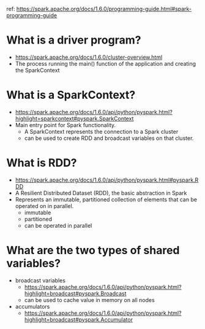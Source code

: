 ref: https://spark.apache.org/docs/1.6.0/programming-guide.html#spark-programming-guide

# What is a driver program?
- https://spark.apache.org/docs/1.6.0/cluster-overview.html
- The process running the main() function of the application and creating the SparkContext

# What is a SparkContext?
- https://spark.apache.org/docs/1.6.0/api/python/pyspark.html?highlight=sparkcontext#pyspark.SparkContext
- Main entry point for Spark functionality. 
  - A SparkContext represents the connection to a Spark cluster
  - can be used to create RDD and broadcast variables on that cluster.
  
# What is RDD?
- https://spark.apache.org/docs/1.6.0/api/python/pyspark.html#pyspark.RDD
- A Resilient Distributed Dataset (RDD), the basic abstraction in Spark
- Represents an immutable, partitioned collection of elements that can be operated on in parallel.
  - immutable
  - partitioned
  - can be operated in parallel

# What are the two types of shared variables?
- broadcast variables
  - https://spark.apache.org/docs/1.6.0/api/python/pyspark.html?highlight=broadcast#pyspark.Broadcast
  - can be used to cache  value in memory on all nodes
- accumulators
  - https://spark.apache.org/docs/1.6.0/api/python/pyspark.html?highlight=broadcast#pyspark.Accumulator
  
